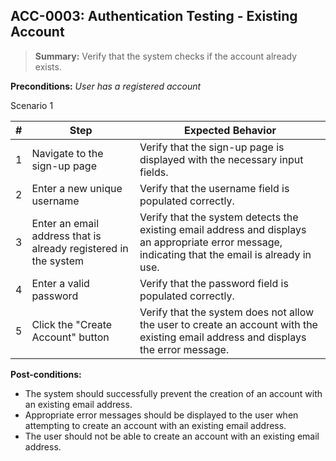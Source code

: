 ## **ACC-0003:** Authentication Testing - Existing Account  

> **Summary:** Verify that the system checks if the account already exists.  <br>

**Preconditions:** _User has a registered account_

Scenario 1 

| \# | Step | Expected Behavior |
|----|------|-------------------|
| 1 | Navigate to the sign-up page | Verify that the sign-up page is displayed with the necessary input fields. |
| 2 | Enter a new unique username | Verify that the username field is populated correctly. |
| 3 | Enter an email address that is already registered in the system | Verify that the system detects the existing email address and displays an appropriate error message, indicating that the email is already in use. |
| 4 | Enter a valid password | Verify that the password field is populated correctly. |
| 5 | Click the "Create Account" button | Verify that the system does not allow the user to create an account with the existing email address and displays the error message. |

**Post-conditions:**

- The system should successfully prevent the creation of an account with an existing email address.
- Appropriate error messages should be displayed to the user when attempting to create an account with an existing email address.
- The user should not be able to create an account with an existing email address.
